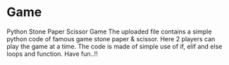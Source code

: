 # Game
Python Stone Paper Scissor Game
The uploaded file contains a simple python code of famous game stone paper & scissor.
Here 2 players can play the game at a time.
The code is made of simple use of if, elif and else loops and function.
Have fun..!!
